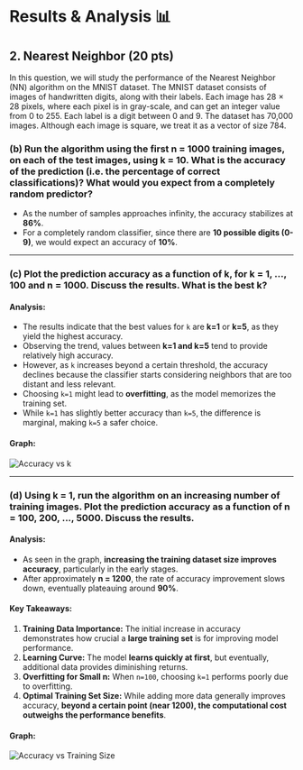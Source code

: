 # Results & Analysis 📊

## 2. Nearest Neighbor (20 pts)
In this question, we will study the performance of the Nearest Neighbor (NN) algorithm on the MNIST dataset. The MNIST dataset consists of images of handwritten digits, along with their labels. Each image has 28 × 28 pixels, where each pixel is in gray-scale, and can get an integer value from 0 to 255. Each label is a digit between 0 and 9. The dataset has 70,000 images. Although each image is square, we treat it as a vector of size 784.

### **(b) Run the algorithm using the first n = 1000 training images, on each of the test images, using k = 10. What is the accuracy of the prediction (i.e. the percentage of correct classifications)? What would you expect from a completely random predictor?**

- As the number of samples approaches infinity, the accuracy stabilizes at **86%**.
- For a completely random classifier, since there are **10 possible digits (0-9)**, we would expect an accuracy of **10%**.

---

### **(c) Plot the prediction accuracy as a function of k, for k = 1, ..., 100 and n = 1000. Discuss the results. What is the best k?**

#### **Analysis:**
- The results indicate that the best values for `k` are **k=1** or **k=5**, as they yield the highest accuracy.
- Observing the trend, values between **k=1 and k=5** tend to provide relatively high accuracy.
- However, as `k` increases beyond a certain threshold, the accuracy declines because the classifier starts considering neighbors that are too distant and less relevant.
- Choosing `k=1` might lead to **overfitting**, as the model memorizes the training set.
- While `k=1` has slightly better accuracy than `k=5`, the difference is marginal, making `k=5` a safer choice.

#### **Graph:**
![Accuracy vs k](docs/graphs/k_vs_accuracy.png)

---

### **(d) Using k = 1, run the algorithm on an increasing number of training images. Plot the prediction accuracy as a function of n = 100, 200, ..., 5000. Discuss the results.**

#### **Analysis:**
- As seen in the graph, **increasing the training dataset size improves accuracy**, particularly in the early stages.
- After approximately **n = 1200**, the rate of accuracy improvement slows down, eventually plateauing around **90%**.

#### **Key Takeaways:**
1. **Training Data Importance:** The initial increase in accuracy demonstrates how crucial a **large training set** is for improving model performance.
2. **Learning Curve:** The model **learns quickly at first**, but eventually, additional data provides diminishing returns.
3. **Overfitting for Small n:** When `n=100`, choosing `k=1` performs poorly due to overfitting.
4. **Optimal Training Set Size:** While adding more data generally improves accuracy, **beyond a certain point (near 1200), the computational cost outweighs the performance benefits**.

#### **Graph:**
![Accuracy vs Training Size](docs/graphs/n_vs_accuracy.png)
